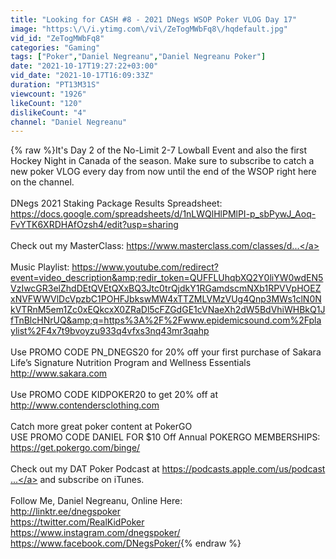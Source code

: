 ```yaml
---
title: "Looking for CASH #8 - 2021 DNegs WSOP Poker VLOG Day 17"
image: "https:\/\/i.ytimg.com\/vi\/ZeTogMWbFq8\/hqdefault.jpg"
vid_id: "ZeTogMWbFq8"
categories: "Gaming"
tags: ["Poker","Daniel Negreanu","Daniel Negreanu Poker"]
date: "2021-10-17T19:27:22+03:00"
vid_date: "2021-10-17T16:09:33Z"
duration: "PT13M31S"
viewcount: "1926"
likeCount: "120"
dislikeCount: "4"
channel: "Daniel Negreanu"
---
```

{% raw %}It's Day 2 of the No-Limit 2-7 Lowball Event and also the first Hockey Night in Canada of the season. Make sure to subscribe to catch a new poker VLOG every day from now until the end of the WSOP right here on the channel.<br /><br />DNegs 2021 Staking Package Results Spreadsheet: <a rel="nofollow" target="blank" href="https://docs.google.com/spreadsheets/d/1nLWQlHlPMlPI-p_sbPywJ_Aoq-FvYTK6XRDHAfOzsh4/edit?usp=sharing">https://docs.google.com/spreadsheets/d/1nLWQlHlPMlPI-p_sbPywJ_Aoq-FvYTK6XRDHAfOzsh4/edit?usp=sharing</a><br /><br />Check out my MasterClass: <a rel="nofollow" target="blank" href="https://www.masterclass.com/classes/d​...">https://www.masterclass.com/classes/d​...</a><br /><br />Music Playlist: <a rel="nofollow" target="blank" href="https://www.youtube.com/redirect?event=video_description&amp;redir_token=QUFFLUhqbXQ2Y0liYW0wdEN5VzIwcGR3elZhdDEtQVEtQXxBQ3Jtc0trQjdkY1RGamdscmNXb1RPVVpHOEZxNVFWWVlDcVpzbC1POHFJbkswMW4xTTZMLVMzVUg4Qnp3MWs1clN0NkVTRnM5em1Zc0xEQkcxX0ZRaDl5cFZGdGE1cVNaeXh2dW5BdVhiWHBkQ1JfTnBlcHNrUQ&amp;q=https%3A%2F%2Fwww.epidemicsound.com%2Fplaylist%2F4x7t9bvoyzu933q4vfxs3nq43mr3qahp">https://www.youtube.com/redirect?event=video_description&amp;redir_token=QUFFLUhqbXQ2Y0liYW0wdEN5VzIwcGR3elZhdDEtQVEtQXxBQ3Jtc0trQjdkY1RGamdscmNXb1RPVVpHOEZxNVFWWVlDcVpzbC1POHFJbkswMW4xTTZMLVMzVUg4Qnp3MWs1clN0NkVTRnM5em1Zc0xEQkcxX0ZRaDl5cFZGdGE1cVNaeXh2dW5BdVhiWHBkQ1JfTnBlcHNrUQ&amp;q=https%3A%2F%2Fwww.epidemicsound.com%2Fplaylist%2F4x7t9bvoyzu933q4vfxs3nq43mr3qahp</a><br /><br />Use PROMO CODE PN_DNEGS20 for 20% off your first purchase of Sakara Life’s Signature Nutrition Program and Wellness Essentials <a rel="nofollow" target="blank" href="http://www.sakara.com">http://www.sakara.com</a><br /><br />Use PROMO CODE KIDPOKER20 to get 20% off at <a rel="nofollow" target="blank" href="http://www.contendersclothing.com​">http://www.contendersclothing.com​</a> <br /><br />Catch more great poker content at PokerGO<br />USE PROMO CODE DANIEL FOR $10 Off Annual POKERGO MEMBERSHIPS:<br /><a rel="nofollow" target="blank" href="https://get.pokergo.com/binge/">https://get.pokergo.com/binge/</a><br /><br />Check out my DAT Poker Podcast at <a rel="nofollow" target="blank" href="https://podcasts.apple.com/us/podcast​...">https://podcasts.apple.com/us/podcast​...</a> and subscribe on iTunes.<br /><br />Follow Me, Daniel Negreanu, Online Here:<br /><a rel="nofollow" target="blank" href="http://linktr.ee/dnegspoker​">http://linktr.ee/dnegspoker​</a><br /><a rel="nofollow" target="blank" href="https://twitter.com/RealKidPoker​">https://twitter.com/RealKidPoker​</a><br /><a rel="nofollow" target="blank" href="https://www.instagram.com/dnegspoker/​">https://www.instagram.com/dnegspoker/​</a><br /><a rel="nofollow" target="blank" href="https://www.facebook.com/DNegsPoker/​">https://www.facebook.com/DNegsPoker/​</a>{% endraw %}
